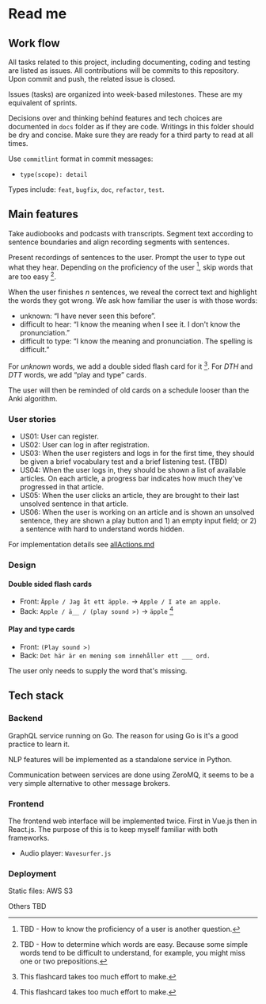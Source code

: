 # Read me 

## Work flow

All tasks related to this project, including documenting, coding and testing are listed as issues. All contributions will be commits to this repository. Upon commit and push, the related issue is closed. 

Issues (tasks) are organized into week-based milestones. These are my equivalent of sprints.

Decisions over and thinking behind features and tech choices are documented in `docs` folder as if they are code. Writings in this folder should be dry and concise. Make sure they are ready for a third party to read at all times.

Use `commitlint` format in commit messages:

- `type(scope): detail`

Types include: `feat`, `bugfix`, `doc`, `refactor`, `test`.

## Main features

Take audiobooks and podcasts with transcripts. Segment text according to sentence boundaries and align recording segments with sentences.

Present recordings of sentences to the user. Prompt the user to type out what they hear. Depending on the proficiency of the user [^1], skip words that are too easy [^2].

[^1]: TBD - How to know the proficiency of a user is another question.

[^2]: TBD - How to determine which words are easy. Because some simple words tend to be difficult to understand, for example, you might miss one or two prepositions.

When the user finishes *n* sentences, we reveal the correct text and highlight the words they got wrong. We ask how familiar the user is with those words:

- unknown: “I have never seen this before”. 
- difficult to hear: “I know the meaning when I see it. I don't know the pronunciation.” 
- difficult to type: “I know the meaning and pronunciation. The spelling is difficult.”

For *unknown* words, we add a double sided flash card for it [^3]. For *DTH* and *DTT* words, we add “play and type” cards. 

[^3]: This flashcard takes too much effort to make.

The user will then be reminded of old cards on a schedule looser than the Anki algorithm.

### User stories

- US01: User can register.
- US02: User can log in after registration.
- US03: When the user registers and logs in for the first time, they should be given a brief vocabulary test and a brief listening test. (TBD)
- US04: When the user logs in, they should be shown a list of available articles. On each article, a progress bar indicates how much they've progressed in that article.
- US05: When the user clicks an article, they are brought to their last unsolved sentence in that article.
- US06: When the user is working on an article and is shown an unsolved sentence, they are shown a play button and 1) an empty input field; or 2) a sentence with hard to understand words hidden.

For implementation details see [allActions.md](./allActions.md)

### Design

#### Double sided flash cards

- Front: `Äpple / Jag åt ett äpple.` -> `Apple / I ate an apple.`
- Back: `Apple / ä__ / (play sound >)` -> `äpple` [^3]

#### Play and type cards

- Front: `(Play sound >)`
- Back: `Det här är en mening som innehåller ett ___ ord.`

The user only needs to supply the word that's missing. 

## Tech stack

### Backend

GraphQL service running on Go. The reason for using Go is it's a good practice to learn it.

NLP features will be implemented as a standalone service in Python.

Communication between services are done using ZeroMQ, it seems to be a very simple alternative to other message brokers. 

### Frontend

The frontend web interface will be implemented twice. First in Vue.js then in React.js. The purpose of this is to keep myself familiar with both frameworks.

- Audio player: `Wavesurfer.js`

### Deployment

Static files: AWS S3

Others TBD
